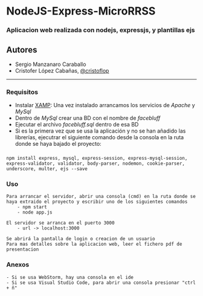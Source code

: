 # NodeJS-Express-MicroRRSS
### Aplicacion web realizada con nodejs, expressjs, y plantillas ejs

## Autores
   - Sergio Manzanaro Caraballo
   - Cristofer López Cabañas, [@cristoflop](https://github.com/cristoflop)

---

### Requisitos
* Instalar [XAMP](https://www.apachefriends.org/es/download.html): Una vez instalado arrancamos los servicios de _Apache_ y _MySql_
* Dentro de _MySql_ crear una BD con el nombre de _facebluff_
* Ejecutar el archivo _facebluff.sql_ dentro de esa BD
* Si es la primera vez que se usa la aplicación y no se han añadido las librerías, ejecutrar el siguiente comando desde la consola en la ruta donde se haya bajado el proyecto:
###  
    npm install express, mysql, express-session, express-mysql-session, express-validator, validator, body-parser, nodemon, cookie-parser, underscore, multer, ejs --save

### Uso
    Para arrancar el servidor, abrir una consola (cmd) en la ruta donde se haya extraido el proyecto y escribir uno de los siguientes comandos
        - npm start
        - node app.js
    
    El servidor se arranca en el puerto 3000
        - url -> localhost:3000

    Se abrirá la pantalla de login o creacion de un usuario
    Para mas detalles sobre la aplicacion web, leer el fichero pdf de presentacion

### Anexos
    - Si se usa WebStorm, hay una consola en el ide
    - Si se usa Visual Studio Code, para abrir una consola presionar "ctrl + ñ"
